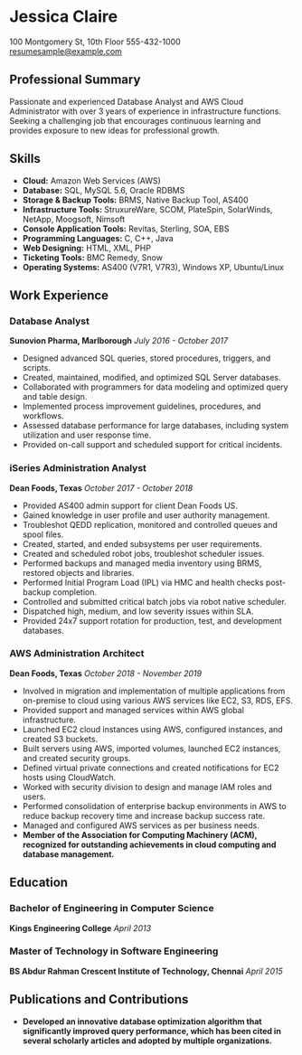 # Jessica Claire

100 Montgomery St, 10th Floor
555-432-1000
resumesample@example.com

## Professional Summary

Passionate and experienced Database Analyst and AWS Cloud Administrator with over 3 years of experience in infrastructure functions. Seeking a challenging job that encourages continuous learning and provides exposure to new ideas for professional growth.

## Skills

- **Cloud:** Amazon Web Services (AWS)
- **Database:** SQL, MySQL 5.6, Oracle RDBMS
- **Storage & Backup Tools:** BRMS, Native Backup Tool, AS400
- **Infrastructure Tools:** StruxureWare, SCOM, PlateSpin, SolarWinds, NetApp, Moogsoft, Nimsoft
- **Console Application Tools:** Revitas, Sterling, SOA, EBS
- **Programming Languages:** C, C++, Java
- **Web Designing:** HTML, XML, PHP
- **Ticketing Tools:** BMC Remedy, Snow
- **Operating Systems:** AS400 (V7R1, V7R3), Windows XP, Ubuntu/Linux

## Work Experience

### Database Analyst
**Sunovion Pharma, Marlborough**
*July 2016 - October 2017*
- Designed advanced SQL queries, stored procedures, triggers, and scripts.
- Created, maintained, modified, and optimized SQL Server databases.
- Collaborated with programmers for data modeling and optimized query and table design.
- Implemented process improvement guidelines, procedures, and workflows.
- Assessed database performance for large databases, including system utilization and user response time.
- Provided on-call support and scheduled support for critical incidents.

### iSeries Administration Analyst
**Dean Foods, Texas**
*October 2017 - October 2018*
- Provided AS400 admin support for client Dean Foods US.
- Gained knowledge in user profile and user authority management.
- Troubleshot QEDD replication, monitored and controlled queues and spool files.
- Created, started, and ended subsystems per user requirements.
- Created and scheduled robot jobs, troubleshot scheduler issues.
- Performed backups and managed media inventory using BRMS, restored objects and libraries.
- Performed Initial Program Load (IPL) via HMC and health checks post-backup completion.
- Controlled and submitted critical batch jobs via robot native scheduler.
- Dispatched high, medium, and low severity issues within SLA.
- Provided 24x7 support rotation for production, test, and development databases.

### AWS Administration Architect
**Dean Foods, Texas**
*October 2018 - November 2019*
- Involved in migration and implementation of multiple applications from on-premise to cloud using various AWS services like EC2, S3, RDS, EFS.
- Provided support and managed services within AWS global infrastructure.
- Launched EC2 cloud instances using AWS, configured instances, and created S3 buckets.
- Built servers using AWS, imported volumes, launched EC2 instances, and created security groups.
- Defined virtual private connections and created notifications for EC2 hosts using CloudWatch.
- Worked with security division to design and manage IAM roles and users.
- Performed consolidation of enterprise backup environments in AWS to reduce backup recovery time and increase backup success rate.
- Managed and configured AWS services as per business needs.
- **Member of the Association for Computing Machinery (ACM), recognized for outstanding achievements in cloud computing and database management.**

## Education

### Bachelor of Engineering in Computer Science
**Kings Engineering College**
*April 2013*

### Master of Technology in Software Engineering
**BS Abdur Rahman Crescent Institute of Technology, Chennai**
*April 2015*

## Publications and Contributions

- **Developed an innovative database optimization algorithm that significantly improved query performance, which has been cited in several scholarly articles and adopted by multiple organizations.**

